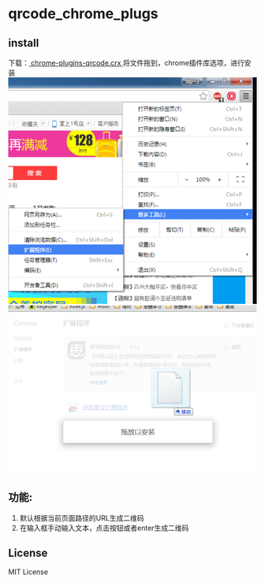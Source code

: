 # qrcode_chrome_plugs
## install
 下载：<a href="https://github.com/wchaowu/qrcode_chrome_plugs/releases/download/1.0.0/chrome-plugins-qrcode.crx"> chrome-plugins-qrcode.crx </a>
 将文件拖到，chrome插件库选项，进行安装
  ![image](img/plugs_install2.png)
  ![image](img/plugs_install.png)

## 功能:
1. 默认根据当前页面路径的URL生成二维码
2. 在输入框手动输入文本，点击按钮或者enter生成二维码

 
## License 
MIT License
